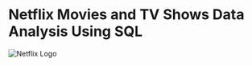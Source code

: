 # Netflix Movies and TV Shows Data Analysis Using SQL
![Netflix Logo](https://upload.wikimedia.org/wikipedia/commons/0/08/Netflix_2015_logo.svg)
